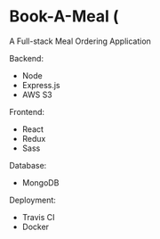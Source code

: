# Book-A-Meal (

A Full-stack Meal Ordering Application

Backend:
- Node
- Express.js
- AWS S3

Frontend:
- React
- Redux
- Sass

Database:
- MongoDB

Deployment:
- Travis CI
- Docker